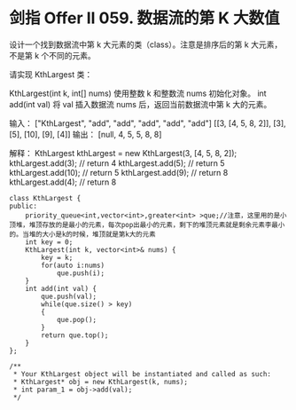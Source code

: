 # 剑指 Offer II 059. 数据流的第 K 大数值 

设计一个找到数据流中第 k 大元素的类（class）。注意是排序后的第 k 大元素，不是第 k 个不同的元素。

请实现 KthLargest 类：

KthLargest(int k, int[] nums) 使用整数 k 和整数流 nums 初始化对象。
int add(int val) 将 val 插入数据流 nums 后，返回当前数据流中第 k 大的元素。

输入：
["KthLargest", "add", "add", "add", "add", "add"]
[[3, [4, 5, 8, 2]], [3], [5], [10], [9], [4]]
输出：
[null, 4, 5, 5, 8, 8]

解释：
KthLargest kthLargest = new KthLargest(3, [4, 5, 8, 2]);
kthLargest.add(3);   // return 4
kthLargest.add(5);   // return 5
kthLargest.add(10);  // return 5
kthLargest.add(9);   // return 8
kthLargest.add(4);   // return 8

```
class KthLargest {
public:
    priority_queue<int,vector<int>,greater<int> >que;//注意，这里用的是小顶堆，堆顶存放的是最小的元素，每次pop出最小的元素，剩下的堆顶元素就是剩余元素李最小的。当堆的大小是k的时候，堆顶就是第k大的元素
    int key = 0;
    KthLargest(int k, vector<int>& nums) {
        key = k;
        for(auto i:nums)
            que.push(i);
    }
    int add(int val) {
        que.push(val);
        while(que.size() > key)
        {
            que.pop();
        }
        return que.top();
    }
};

/**
 * Your KthLargest object will be instantiated and called as such:
 * KthLargest* obj = new KthLargest(k, nums);
 * int param_1 = obj->add(val);
 */
```

